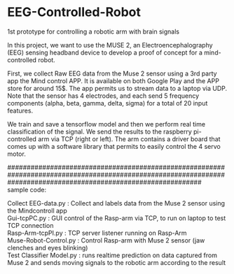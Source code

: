 # EEG-Controlled-Robot
1st prototype for controlling a robotic arm with brain signals

In this project, we want to use the MUSE 2, an Electroencephalography (EEG) sensing headband device to develop a proof of concept for a mind-controlled robot.

First, we collect Raw EEG data from the Muse 2 sensor using a 3rd party app the Mind control APP. It is available on both Google Play and the APP store for around 15$. The app permits us to stream data to a laptop via UDP. Note that the sensor has 4 electrodes, and each send 5 frequency components (alpha, beta, gamma, delta, sigma) for a total of 20 input features.<br/>

We train and save a tensorflow model and then we perform real time classification of the signal. We send the results to the raspberry pi-controlled arm via TCP (right or left). The arm contains a driver board that comes up with a software library that permits to easily control the 4 servo motor.<br/>

##################################################################################################################################################################\
sample code:<br/>

Collect EEG-data.py : Collect and labels data from the Muse 2 sensor using the Mindcontroll app<br/>
Gui-tcpPC.py : GUI control of the Rasp-arm via TCP, to run on laptop to test TCP connection<br/>
Rasp-Arm-tcpPI.py : TCP server listener running on Rasp-Arm<br/>
Muse-Robot-Control.py : Control Rasp-arm with Muse 2 sensor (jaw clenches and eyes blinking)<br/>
Test Classifier Model.py : runs realtime prediction on data captured from Muse 2 and sends moving signals to the robotic arm according to the result<br/>



